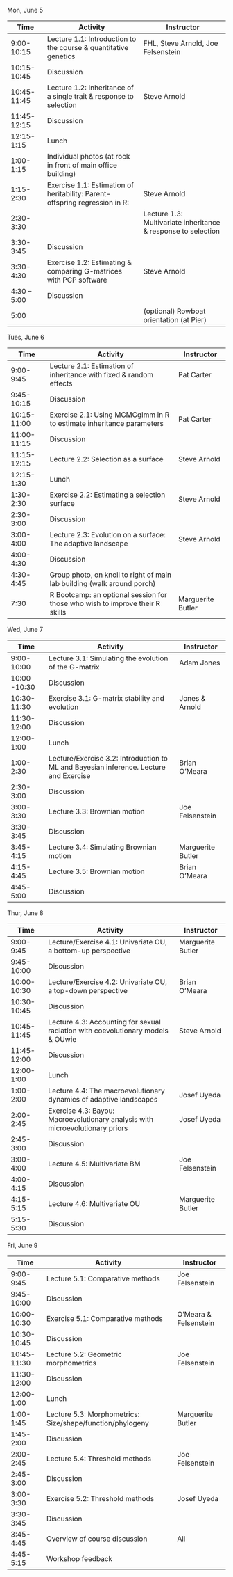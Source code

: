 

Mon, June 5

| Time | Activity | Instructor |
| ---- | -------- | ---------- |
| 9:00-10:15  |  Lecture 1.1: Introduction to the course & quantitative genetics  |   FHL, Steve Arnold, Joe Felsenstein|
| 10:15-10:45  |  Discussion  |  |
| 10:45-11:45  |  Lecture 1.2: Inheritance of a single trait & response to selection  |  Steve Arnold|
| 11:45-12:15  |  Discussion  |  |
| 12:15-1:15  |  Lunch  |  |
| 1:00-1:15  |  Individual photos (at rock in front of main office building)  |  |
| 1:15-2:30  |  Exercise 1.1: Estimation of heritability:  Parent-offspring regression in R:  |  Steve Arnold |
| 2:30-3:30 |  | Lecture 1.3: Multivariate inheritance & response to selection  |   Steve Arnold |
| 3:30-3:45  |  Discussion  |  |
| 3:30-4:30  |  Exercise 1.2: Estimating & comparing G-matrices with PCP software  |   Steve Arnold |
| 4:30 – 5:00  |   Discussion  |  |
| 5:00 |  | (optional) Rowboat orientation (at Pier)  |  |

Tues, June 6

| Time | Activity | Instructor |
| ---- | -------- | ---------- |
| 9:00-9:45 | Lecture 2.1: Estimation of inheritance with fixed & random effects | Pat Carter |
| 9:45-10:15 | Discussion | |
| 10:15-11:00 | Exercise 2.1: Using MCMCglmm in R to estimate inheritance parameters | Pat Carter |
| 11:00-11:15 | Discussion | |
| 11:15-12:15 | Lecture 2.2: Selection as a surface | Steve Arnold |
| 12:15-1:30 | Lunch |  |
| 1:30-2:30 | Exercise 2.2: Estimating a selection  surface |  Steve Arnold |
| 2:30-3:00 | Discussion |  |
| 3:00-4:00 | Lecture 2.3: Evolution on a surface: The adaptive landscape | Steve Arnold |
| 4:00-4:30 | Discussion |  |
| 4:30-4:45 | Group photo, on knoll to right of main lab building (walk around porch) |  |
| 7:30 |  R Bootcamp: an optional session for those who wish to improve their R skills |  Marguerite Butler |

Wed, June 7

| Time | Activity | Instructor |
| ---- | -------- | ---------- |
| 9:00-10:00 |  Lecture 3.1: Simulating the evolution of the G-matrix |  Adam Jones |
| 10:00 -10:30 | Discussion | |
| 10:30-11:30 |  Exercise 3.1: G-matrix stability and evolution |  Jones & Arnold |
| 11:30-12:00 | Discussion |  |
| 12:00-1:00 | Lunch |  |
| 1:00-2:30 |  Lecture/Exercise 3.2: Introduction to ML and Bayesian inference. Lecture and Exercise |  Brian O’Meara |
| 2:30-3:00 | Discussion |  |
| 3:00-3:30 |  Lecture 3.3: Brownian motion |  Joe Felsenstein |
| 3:30-3:45 | Discussion |  |
| 3:45-4:15 |  Lecture 3.4: Simulating Brownian motion |  Marguerite Butler |
| 4:15-4:45 |  Lecture 3.5: Brownian motion |  Brian O’Meara |
|  4:45-5:00 |  Discussion |  |

Thur, June 8

| Time | Activity | Instructor |
| ---- | -------- | ---------- |
| 9:00-9:45 | Lecture/Exercise 4.1: Univariate OU, a bottom-up perspective | Marguerite Butler |
| 9:45-10:00 | Discussion |  |
| 10:00-10:30 | Lecture/Exercise 4.2: Univariate OU, a top-down perspective |  Brian O’Meara |
| 10:30-10:45 | Discussion |  |
| 10:45-11:45 | Lecture 4.3: Accounting for sexual radiation with coevolutionary models & OUwie | Steve Arnold |
| 11:45-12:00 | Discussion |  |
| 12:00-1:00 | Lunch |  |
| 1:00-2:00 | Lecture 4.4: The macroevolutionary dynamics of adaptive landscapes | Josef Uyeda |
| 2:00-2:45 | Exercise 4.3: Bayou: Macroevolutionary analysis with microevolutionary priors |  Josef Uyeda |
| 2:45-3:00 | Discussion |  |
| 3:00-4:00 | Lecture 4.5: Multivariate BM |  Joe Felsenstein |
| 4:00-4:15 | Discussion |  |
| 4:15-5:15 | Lecture 4.6: Multivariate OU |  Marguerite Butler |
| 5:15-5:30 | Discussion |  |

Fri, June 9

| Time | Activity | Instructor |
| ---- | -------- | ---------- |
| 9:00-9:45 | Lecture 5.1: Comparative methods |  Joe Felsenstein |
| 9:45-10:00 | Discussion |  |
| 10:00-10:30 | Exercise 5.1: Comparative methods |  O’Meara & Felsenstein |
| 10:30-10:45 | Discussion |  |
| 10:45-11:30 | Lecture 5.2: Geometric morphometrics |  Joe Felsenstein |
| 11:30-12:00 | Discussion |  |
| 12:00-1:00 | Lunch |  |
| 1:00-1:45 | Lecture 5.3: Morphometrics: Size/shape/function/phylogeny |  Marguerite Butler |
| 1:45-2:00 | Discussion |  |
| 2:00-2:45 | Lecture 5.4: Threshold methods |  Joe Felsenstein |
| 2:45-3:00 | Discussion |  |
| 3:00-3:30 | Exercise 5.2: Threshold methods |  Josef Uyeda |
| 3:30-3:45 | Discussion |  |
|  3:45-4:45 | Overview of course discussion |  All |
| 4:45-5:15 | Workshop feedback |  | 
